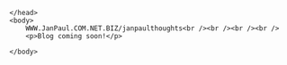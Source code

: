 <html>
    <head>
        <meta charset="utf-8"/>
<title>WWW.JanPaul.COM.NET.BIZ/janpaulthoughts - {{ title }}</title>
<link rel="preconnect" href="https://fonts.gstatic.com"> 
<link href="https://fonts.googleapis.com/css2?family=Noto+Sans&family=Ubuntu+Mono&display=swap" rel="stylesheet">
<link rel="stylesheet" href="/styles.css" />

    </head>
    <body>
        WWW.JanPaul.COM.NET.BIZ/janpaulthoughts<br /><br /><br /><br />
        <p>Blog coming soon!</p>

    </body>
</html>